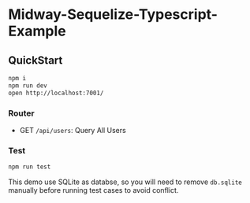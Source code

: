 # Midway-Sequelize-Typescript-Example

## QuickStart

```bash
npm i
npm run dev
open http://localhost:7001/
```

### Router

- GET `/api/users`: Query All Users

### Test

```bash
npm run test
```

This demo use SQLite as databse, so you will need to remove `db.sqlite` manually before running test cases to avoid conflict.